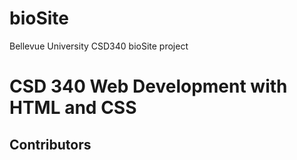 # bioSite
Bellevue University CSD340 bioSite project

<h1>CSD 340 Web Development with HTML and CSS</h1>
<h2>Contributors</h2>